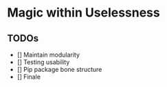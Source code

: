 # Magic within Uselessness

## TODOs

- [] Maintain modularity
- [] Testing usability
- [] Pip package bone structure
- [] Finale
